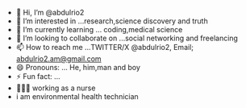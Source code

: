 - 👋 Hi, I’m @abdulrio2
- 👀 I’m interested in ...research,science discovery and truth
- 🌱 I’m currently learning ... coding,medical science
- 💞️ I’m looking to collaborate on ...social networking and freelancing
- 📫 How to reach me ...TWITTER/X @abdulrio2, Email; abdulrio2.am@gmail.com
- 😄 Pronouns: ... He, him,man and boy
- ⚡ Fun fact: ...
- 👨🏻‍⚕️ working as a nurse
- i am environmental health technician
